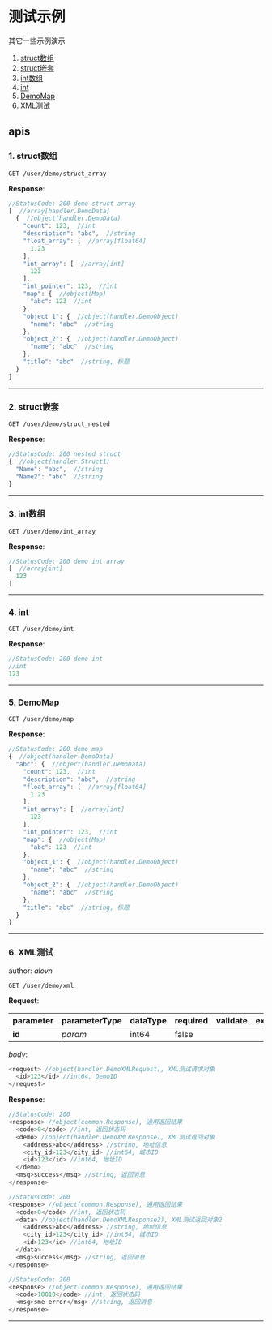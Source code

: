 # 测试示例

其它一些示例演示

1. [struct数组](#1-struct数组)
2. [struct嵌套](#2-struct嵌套)
3. [int数组](#3-int数组)
4. [int](#4-int)
5. [DemoMap](#5-DemoMap)
6. [XML测试](#6-XML测试)

## apis

### 1. struct数组

```text
GET /user/demo/struct_array
```

__Response__:

```javascript
//StatusCode: 200 demo struct array
[  //array[handler.DemoData]
  {  //object(handler.DemoData)
    "count": 123,  //int
    "description": "abc",  //string
    "float_array": [  //array[float64]
      1.23
    ],
    "int_array": [  //array[int]
      123
    ],
    "int_pointer": 123,  //int
    "map": {  //object(Map)
      "abc": 123  //int
    },
    "object_1": {  //object(handler.DemoObject)
      "name": "abc"  //string
    },
    "object_2": {  //object(handler.DemoObject)
      "name": "abc"  //string
    },
    "title": "abc"  //string, 标题
  }
]
```

---

### 2. struct嵌套

```text
GET /user/demo/struct_nested
```

__Response__:

```javascript
//StatusCode: 200 nested struct
{  //object(handler.Struct1)
  "Name": "abc",  //string
  "Name2": "abc"  //string
}
```

---

### 3. int数组

```text
GET /user/demo/int_array
```

__Response__:

```javascript
//StatusCode: 200 demo int array
[  //array[int]
  123
]
```

---

### 4. int

```text
GET /user/demo/int
```

__Response__:

```javascript
//StatusCode: 200 demo int
//int
123
```

---

### 5. DemoMap

```text
GET /user/demo/map
```

__Response__:

```javascript
//StatusCode: 200 demo map
{  //object(handler.DemoData)
  "abc": {  //object(handler.DemoData)
    "count": 123,  //int
    "description": "abc",  //string
    "float_array": [  //array[float64]
      1.23
    ],
    "int_array": [  //array[int]
      123
    ],
    "int_pointer": 123,  //int
    "map": {  //object(Map)
      "abc": 123  //int
    },
    "object_1": {  //object(handler.DemoObject)
      "name": "abc"  //string
    },
    "object_2": {  //object(handler.DemoObject)
      "name": "abc"  //string
    },
    "title": "abc"  //string, 标题
  }
}
```

---

### 6. XML测试

author: _alovn_

```text
GET /user/demo/xml
```

__Request__:

parameter|parameterType|dataType|required|validate|example|description
--|--|--|--|--|--|--
__id__|_param_|int64|false|||DemoID

_body_:

```javascript
<request> //object(handler.DemoXMLRequest), XML测试请求对象
  <id>123</id> //int64, DemoID
</request>
```

__Response__:

```javascript
//StatusCode: 200 
<response> //object(common.Response), 通用返回结果
  <code>0</code> //int, 返回状态码
  <demo> //object(handler.DemoXMLResponse), XML测试返回对象
    <address>abc</address> //string, 地址信息
    <city_id>123</city_id> //int64, 城市ID
    <id>123</id> //int64, 地址ID
  </demo>
  <msg>success</msg> //string, 返回消息
</response>
```

```javascript
//StatusCode: 200 
<response> //object(common.Response), 通用返回结果
  <code>0</code> //int, 返回状态码
  <data> //object(handler.DemoXMLResponse2), XML测试返回对象2
    <address>abc</address> //string, 地址信息
    <city_id>123</city_id> //int64, 城市ID
    <id>123</id> //int64, 地址ID
  </data>
  <msg>success</msg> //string, 返回消息
</response>
```

```javascript
//StatusCode: 200 
<response> //object(common.Response), 通用返回结果
  <code>10010</code> //int, 返回状态码
  <msg>sme error</msg> //string, 返回消息
</response>
```

---
